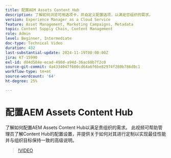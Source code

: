 ```yaml
---
title: 配置AEM Assets Content Hub
description: 了解如何浏览可用选项卡，并自定义配置选项，以满足您组织的需求。
version: Experience Manager as a Cloud Service
feature: Asset Management, Marketing Campaigns, Metadata
topic: Content Supply Chain, Content Management
role: Admin
level: Beginner, Intermediate
doc-type: Technical Video
duration: 432
last-substantial-update: 2024-11-19T00:00:00Z
jira: KT-15990
exl-id: d04d584e-ecad-498d-a94d-36ac60b7f2c0
source-git-commit: 4a4334047f600cd64a6f6be82974f280b786d0c1
workflow-type: tm+mt
source-wordcount: '64'
ht-degree: 25%

---
```


# 配置AEM Assets Content Hub

了解如何配置AEM Assets Content Hub以满足贵组织的需求。 此视频可帮助管理员了解Content Hub的配置设置，并提供关于如何对其进行定制以实现最佳性能并与组织目标保持一致的高级说明。

>[!VIDEO](https://video.tv.adobe.com/v/3472956/?learn=on&enablevpops&captions=chi_hans)
